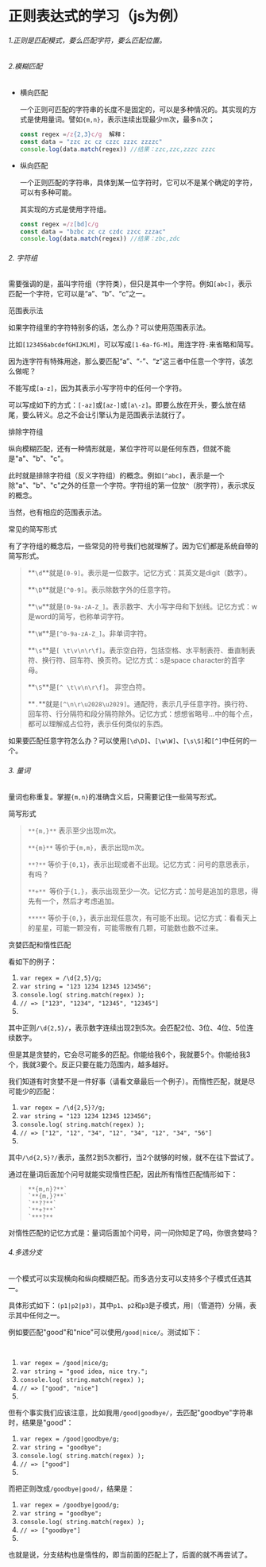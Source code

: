 # 正则表达式的学习（js为例）

###### 1.正则是匹配模式，要么匹配字符，要么匹配位置。

###### 2.模糊匹配

- 横向匹配

  ​		一个正则可匹配的字符串的长度不是固定的，可以是多种情况的。其实现的方式是使用量词。譬如`{m,n}`，表示连续出现最少m次，最多n次；

  ```js
  const regex =/z{2,3}c/g  解释：
  const data = "zzc zc cz czzc zzzc zzzzc"
  console.log(data.match(regex)) //结果：zzc,zzc,zzzc zzzc
  ```

- 纵向匹配

  ​		一个正则匹配的字符串，具体到某一位字符时，它可以不是某个确定的字符，可以有多种可能。

  其实现的方式是使用字符组。

  ```js
  const regex =/z[bd]c/g
  const data = "bzbc zc cz czdc zzcc zzzac"
  console.log(data.match(regex)) //结果：zbc,zdc
  ```

###### 2. 字符组

​      需要强调的是，虽叫字符组（字符类），但只是其中一个字符。例如`[abc]`，表示匹配一个字符，它可以是“a”、“b”、“c”之一。

范围表示法

如果字符组里的字符特别多的话，怎么办？可以使用范围表示法。

比如`[123456abcdefGHIJKLM]`，可以写成`[1-6a-fG-M]`。用连字符`-`来省略和简写。

因为连字符有特殊用途，那么要匹配“a”、“-”、“z”这三者中任意一个字符，该怎么做呢？

不能写成`[a-z]`，因为其表示小写字符中的任何一个字符。

可以写成如下的方式：`[-az]`或`[az-]`或`[a\-z]`。即要么放在开头，要么放在结尾，要么转义。总之不会让引擎认为是范围表示法就行了。

排除字符组

纵向模糊匹配，还有一种情形就是，某位字符可以是任何东西，但就不能是"a"、"b"、"c"。

此时就是排除字符组（反义字符组）的概念。例如`[^abc]`，表示是一个除"a"、"b"、"c"之外的任意一个字符。字符组的第一位放`^`（脱字符），表示求反的概念。

当然，也有相应的范围表示法。

常见的简写形式

有了字符组的概念后，一些常见的符号我们也就理解了。因为它们都是系统自带的简写形式。

> **`\d`**就是`[0-9]`。表示是一位数字。记忆方式：其英文是digit（数字）。
>
> **`\D`**就是`[^0-9]`。表示除数字外的任意字符。
>
> **`\w`**就是`[0-9a-zA-Z_]`。表示数字、大小写字母和下划线。记忆方式：w是word的简写，也称单词字符。
>
> **`\W`**是`[^0-9a-zA-Z_]`。非单词字符。
>
> **`\s`**是`[ \t\v\n\r\f]`。表示空白符，包括空格、水平制表符、垂直制表符、换行符、回车符、换页符。记忆方式：s是space character的首字母。
>
> **`\S`**是`[^ \t\v\n\r\f]`。 非空白符。
>
> **`.`**就是`[^\n\r\u2028\u2029]`。通配符，表示几乎任意字符。换行符、回车符、行分隔符和段分隔符除外。记忆方式：想想省略号...中的每个点，都可以理解成占位符，表示任何类似的东西。

如果要匹配任意字符怎么办？可以使用`[\d\D]`、`[\w\W]`、`[\s\S]`和`[^]`中任何的一个。

###### 3. 量词

量词也称重复。掌握`{m,n}`的准确含义后，只需要记住一些简写形式。

 简写形式

> `**{m,}**` 表示至少出现m次。
>
> `**{m}**` 等价于`{m,m}`，表示出现m次。
>
> `**?**` 等价于`{0,1}`，表示出现或者不出现。记忆方式：问号的意思表示，有吗？
>
> `**+** `等价于`{1,}`，表示出现至少一次。记忆方式：加号是追加的意思，得先有一个，然后才考虑追加。
>
> `*****` 等价于`{0,}`，表示出现任意次，有可能不出现。记忆方式：看看天上的星星，可能一颗没有，可能零散有几颗，可能数也数不过来。

贪婪匹配和惰性匹配

看如下的例子：

1. `var regex = /\d{2,5}/g;`
2. `var string = "123 1234 12345 123456";`
3. `console.log( string.match(regex) );`
4. `// => ["123", "1234", "12345", "12345"]`
5.  

其中正则`/\d{2,5}/`，表示数字连续出现2到5次。会匹配2位、3位、4位、5位连续数字。

但是其是贪婪的，它会尽可能多的匹配。你能给我6个，我就要5个。你能给我3个，我就3要个。反正只要在能力范围内，越多越好。

我们知道有时贪婪不是一件好事（请看文章最后一个例子）。而惰性匹配，就是尽可能少的匹配：

1. `var regex = /\d{2,5}?/g;`
2. `var string = "123 1234 12345 123456";`
3. `console.log( string.match(regex) );`
4. `// => ["12", "12", "34", "12", "34", "12", "34", "56"]`
5.  

其中`/\d{2,5}?/`表示，虽然2到5次都行，当2个就够的时候，就不在往下尝试了。

通过在量词后面加个问号就能实现惰性匹配，因此所有惰性匹配情形如下：

> ```
> **{m,n}?**`
> `**{m,}?**`
> `**??**`
> `**+?**`
> `***?**
> ```

对惰性匹配的记忆方式是：量词后面加个问号，问一问你知足了吗，你很贪婪吗？

###### 4.多选分支

一个模式可以实现横向和纵向模糊匹配。而多选分支可以支持多个子模式任选其一。

具体形式如下：`(p1|p2|p3)`，其中`p1`、`p2`和`p3`是子模式，用`|`（管道符）分隔，表示其中任何之一。

例如要匹配"good"和"nice"可以使用`/good|nice/`。测试如下：

```html
 
```

1. `var regex = /good|nice/g;`
2. `var string = "good idea, nice try.";`
3. `console.log( string.match(regex) );`
4. `// => ["good", "nice"]`
5.  

但有个事实我们应该注意，比如我用`/good|goodbye/`，去匹配"goodbye"字符串时，结果是"good"：

1. `var regex = /good|goodbye/g;`
2. `var string = "goodbye";`
3. `console.log( string.match(regex) );`
4. `// => ["good"]`
5.  

而把正则改成`/goodbye|good/`，结果是：

1. `var regex = /goodbye|good/g;`
2. `var string = "goodbye";`
3. `console.log( string.match(regex) );`
4. `// => ["goodbye"]`
5.  

也就是说，分支结构也是惰性的，即当前面的匹配上了，后面的就不再尝试了。